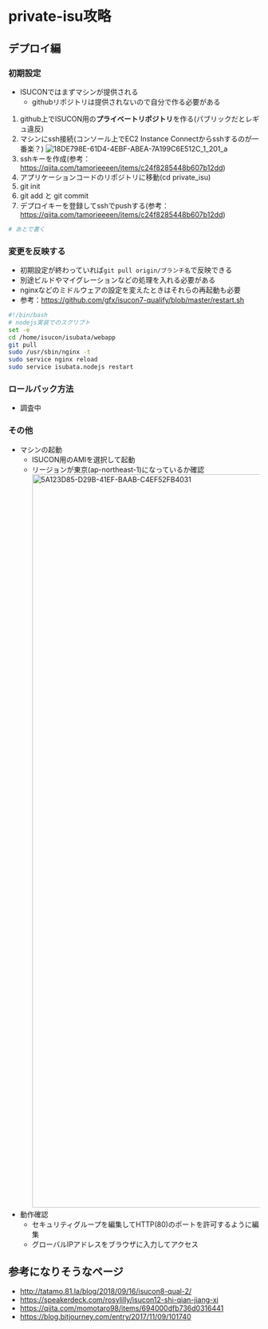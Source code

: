 # private-isu攻略

## デプロイ編
### 初期設定
- ISUCONではまずマシンが提供される
  - githubリポジトリは提供されないので自分で作る必要がある

1. github上でISUCON用の**プライベートリポジトリ**を作る(パブリックだとレギュ違反)
2. マシンにssh接続(コンソール上でEC2 Instance Connectからsshするのが一番楽？)
![18DE798E-61D4-4EBF-ABEA-7A199C6E512C_1_201_a](https://github.com/IzmYuta/TIL/assets/104307371/01dc18b0-d611-4a03-84c2-d80b6c22b50c)
3. sshキーを作成(参考：https://qiita.com/tamorieeeen/items/c24f8285448b607b12dd)
4. アプリケーションコードのリポジトリに移動(cd private_isu)
5. git init
6. git add と git commit
7. デプロイキーを登録してsshでpushする(参考：https://qiita.com/tamorieeeen/items/c24f8285448b607b12dd)

```bash
# あとで書く
```

### 変更を反映する
- 初期設定が終わっていれば`git pull origin/ブランチ名`で反映できる
- 別途ビルドやマイグレーションなどの処理を入れる必要がある
- nginxなどのミドルウェアの設定を変えたときはそれらの再起動も必要
- 参考：https://github.com/gfx/isucon7-qualify/blob/master/restart.sh
```bash
#!/bin/bash
# nodejs実装でのスクリプト
set -e
cd /home/isucon/isubata/webapp
git pull
sudo /usr/sbin/nginx -t
sudo service nginx reload
sudo service isubata.nodejs restart
```

### ロールバック方法
- 調査中


### その他
- マシンの起動
  - ISUCON用のAMIを選択して起動
  - リージョンが東京(ap-northeast-1)になっているか確認
    <img width="1470" alt="5A123D85-D29B-41EF-BAAB-C4EF52FB4031" src="https://github.com/IzmYuta/TIL/assets/104307371/d71ed80f-ddb6-47c4-8795-eab3b9a347a5">
- 動作確認
  - セキュリティグループを編集してHTTP(80)のポートを許可するように編集
  - グローバルIPアドレスをブラウザに入力してアクセス

## 参考になりそうなページ
- http://tatamo.81.la/blog/2018/09/16/isucon8-qual-2/
- https://speakerdeck.com/rosylilly/isucon12-shi-qian-jiang-xi
- https://qiita.com/momotaro98/items/694000dfb736d0316441
- https://blog.bitjourney.com/entry/2017/11/09/101740
